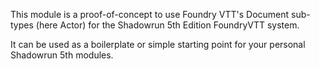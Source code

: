 This module is a proof-of-concept to use Foundry VTT's Document sub-types (here Actor) for the Shadowrun 5th Edition FoundryVTT system.

It can be used as a boilerplate or simple starting point for your personal Shadowrun 5th modules.
